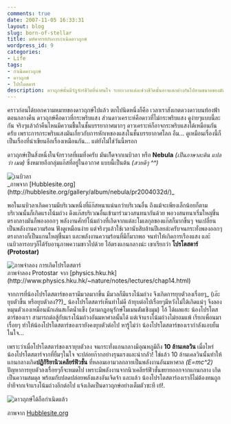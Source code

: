 ```yaml
---
comments: true
date: 2007-11-05 16:33:31
layout: blog
slug: born-of-stellar
title: มหัศจรรย์กับการกำเนิดดาวฤกษ์
wordpress_id: 9
categories:
- Life
tags:
- กำเนิดดาวฤกษ์
- ดาวฤกษ์
- โปรโตสตาร์
description: ดาวฤกษ์นั้นมีวัฏจักรชีวิตที่น่าสนใจ ระยะเวลาแต่ละช่วงชีวิตนั้นอาจแตกต่างกันไปตามขนาดของมัน เรามาดูกันดีกว่าว่าดาวฤกษ์นั้นเกิดขึ้นมาได้ยังไง
---
```


คราวก่อนได้บอกความหมายของดาวฤกษ์ไปแล้ว ตกไปนิดหนึ่งก็คือ เวลาเราสังเกตดวงดาวบนท้องฟ้าตอนกลางคืน ดาวฤกษ์คือดาวที่กระพริบแสง ส่วนดาวเคราะห์คือดาวที่ไม่กระพริบแสง ดูง่ายๆแบบนี้ละกัน  จริงๆแล้วถ้าคืนไหนมีความชื้นในชั้นบรรยากาศมากๆ ดาวเคราะห์ก็อาจกระพริบแสงได้เหมือนกันครับ เพราะการกระพริบแสงมันเกี่ยวกับการหักเหของแสงในชั้นบรรยากาศโลก อืม... ดูเหมือนเรื่องนี้ก็เป็นเรื่องที่น่าเขียนอีกเรื่องเหมือนกัน... แต่ยังไม่ใช่วันนี้หรอก

ดาวฤกษ์เป็นสิ่งหนึ่งในจักรวาลที่ผมทึ่งครับ มันเกิืดจากเนบิวลา หรือ **Nebula** _(เป็นภาษาละติน แปลว่า เมฆ)_ ซึ่งหมายถึงกลุ่มแก๊สที่อยู่ในอวกาศ แบบนี้เป็นต้น _(สวยดีๆ ^^)_

<div class="aligncenter">
    <img src="http://files.armno.in.th/uploads/2007/11/hs-2004-32-d-large_web-600x646.jpg" alt="เนบิวลา">
</div>
_ภาพจาก [Hubblesite.org](http://hubblesite.org/gallery/album/nebula/pr2004032d/)_

พอในเนบิวลาเกิดความมีบริเวณหนึ่งที่แ๊ก๊สหนาแน่นกว่าบริเวณอื่น ถึงแม้จะเพียงเล็กน้อยก็ตาม บริเวณนั้นก็เกิดแรงโน้มถ่วง ดึงแก๊สบริเวณอื่นเข้ามาร่วมวงสนทนากันด้วย พอวงสนทนาเริ่มใหญ่ขึ้น ตรงกลางมันก็พองออกๆ พลังงานศักย์โน้มถ่วงที่เกิดจากแต่ละโมเลกุลของแก๊สก็มากขึ้นๆ จนเปลี่ยนเป็นพลังงานความร้อน ฟังดูเหมือนง่าย แต่จริงๆแล้วใช้เวลานับสิบล้านปีเลยล่ะครับจนกระทั่งพองออกๆ ตรงกลางก็เป็นแกนใหญ่ขึ้นมา และพลังงานความร้อนที่มีก็มากพอ จนทำให้เกิดการเรืองแสง และ้เนบิวลารอบๆก็ได้รับอานุภาพความขาวไปด้วย ไอ้ตรงแกนกลางน่ะ เขาเรียกว่า **โปรโตสตาร์ (Protostar)**

<div class="aligncenter">
    <img src="http://files.armno.in.th/uploads/2007/11/protostar.jpg" alt="ภาพจำลอง การเกิดโปรโตสตาร์">
</div>
ภาพจำลอง Protostar จาก [physics.hku.hk](http://www.physics.hku.hk/~nature/notes/lectures/chap14.html)

จากการที่น้องโปรโตสตาร์ของเรามีมวลมากขึ้น มีมวลก็มีแรงโน้มถ่วง จึงเกิดการยุบตัวลงเรื่อยๆ_ (เอ๊ะ ยุบตัวขึ้น หรือยุบตัวลง??)_ น้องโปรโตสตาร์เห็นท่าไม่ดี ถ้ายุบต่อไปเรื่อยๆมีหวังไม่ได้เกิดแน่ๆ จึงลองหมุนตัวเองเหมือนนักเล่นสเก็ตน้ำแข็ง (ตามกฎอนุรักษ์โมเมนตัมเชิงมุม) โอ้ ได้ผลแฮะ น้องโปรโตสตาร์ของเรา สามารถต่อสู้กับแรงโน้มถ่วงอันมหาศาลนั้นได้ แต่เจ้าแรงโน้มถ่วงไม่ยอมแพ้ เรียกเพื่อนมาเรื่อยๆ ทำให้น้องโปรโตสตาร์ของเรายังคงยุบตัวต่อไป หารู้ไม่ว่า น้องโปรโตสตาร์ของเรากำลังแอบยิ้มในใจ...

เพราะว่าเมื่อโปรโตสตาร์ของเรายุบตัวลง จนกระทั่งแกนกลางมีอุณหภูมิถึง **10 ล้านเคลวิน** เมื่อไหร่ น้องโปรโตสตาร์จากที่ยิ้มๆในใจ จะปล่อยก๊ากอย่างรุนแรงและน่ากลัว! ใช่แล้ว 10 ล้านเคลวินนั้นทำให้แกนกลางเกิด**ปฏิกิริยานิวเคลียร์ฟิวชั่น** ที่หลอมเอามวลกลายเป็นพลังงานอันมหาศาล _(E=mc^2)_ ปัญหาการยุบตัวลงเรื่อยๆก็จะหมดไป เพราะมีพลังงานจากนิวเคลียร์ฟิวชั่นขยายออกจากแกนกลาง เกิดเป็นความสมดุล พร้อมกับปลดปล่อยพลังแสงอันเจิดจ้า และแล้ว น้องโปรโตสตาร์องเราก็ไม่ต้องทนถูกย่ำยีจากเจ้าแรงโน้มถ่วงอีกต่อไป แจ้งเกิดเป็นดาวฤกษ์อย่างเต็มตัวซะที เย้!.

<div class="aligncenter">
    <img src="http://files.armno.in.th/uploads/2007/11/hs-2008-30-f-web.jpg" alt="ดาวฤกษ์ได้ถือกำเนิดแล้ว">
</div>

ภาพจาก [Hubblesite.org](http://hubblesite.org/gallery/album/star/pr2008030f/)

